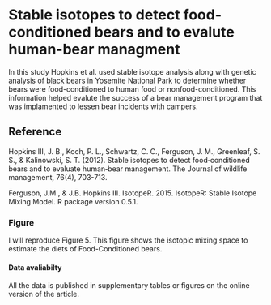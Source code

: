 # Stable isotopes to detect food-conditioned bears and to evalute human-bear managment 
In this study Hopkins et al. used stable isotope analysis along with genetic analysis of black bears in Yosemite National Park to determine whether bears were food-conditioned to human food or nonfood-conditioned. This information helped evalute the success of a bear management program that was implamented to lessen bear incidents with campers.   

## Reference 
Hopkins III, J. B., Koch, P. L., Schwartz, C. C., Ferguson, J. M., Greenleaf, S. S., & Kalinowski, S. T. (2012). Stable isotopes to detect food‐conditioned bears and to evaluate human‐bear management. The Journal of wildlife management, 76(4), 703-713.

Ferguson, J.M., & J.B. Hopkins III. IsotopeR. 2015. IsotopeR: Stable Isotope Mixing Model. R package version 0.5.1.

### Figure 
I will reproduce Figure 5. This figure shows the isotopic mixing space to estimate the diets of Food-Conditioned bears.  

#### Data avaliabilty  
All the data is published in supplementary tables or figures on the online version of the article.   
